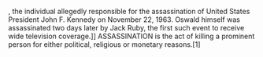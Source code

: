 , the individual allegedly responsible for the assassination of United States President John F. Kennedy on November 22, 1963. Oswald himself was assassinated two days later by Jack Ruby, the first such event to receive wide television coverage.]] ASSASSINATION is the act of killing a prominent person for either political, religious or monetary reasons.[1]
